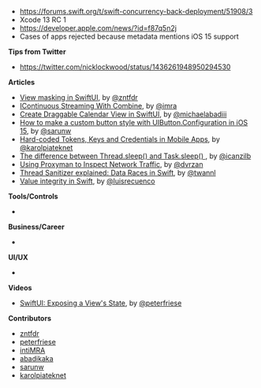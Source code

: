 - https://forums.swift.org/t/swift-concurrency-back-deployment/51908/3
- Xcode 13 RC 1
- https://developer.apple.com/news/?id=f87q5n2j
- Cases of apps rejected because metadata mentions iOS 15 support

**Tips from Twitter**

* https://twitter.com/nicklockwood/status/1436261948950294530

**Articles**

* [View masking in SwiftUI](https://www.fivestars.blog/articles/swiftui-masking/), by [@zntfdr](https://twitter.com/zntfdr)
* [IContinuous Streaming With Combine](https://www.linkedin.com/pulse/continuous-streaming-combine-inti-albuquerque/), by [@imra](https://twitter.com/imra17848920)
* [Create Draggable Calendar View in SwiftUI](https://michaelabadi.com/articles/create-calendar-view-swiftui/), by [@michaelabadiii](https://twitter.com/michaelabadiii)
* [How to make a custom button style with UIButton.Configuration in iOS 15](https://sarunw.com/posts/how-to-mark-custom-button-style-with-uibuttonconfiguration/), by [@sarunw](https://twitter.com/sarunw)
* [Hard-coded Tokens, Keys and Credentials in Mobile Apps](https://www.netguru.com/blog/hardcoded-keys-storage-mobile-app), by [@karolpiateknet](https://twitter.com/karolpiateknet)
* [The difference between Thread.sleep() and Task.sleep() ](https://trycombine.com/posts/thread-task-sleep/), by [@icanzilb](https://twitter.com/icanzilb)
* [Using Proxyman to Inspect Network Traffic](https://www.raywenderlich.com/25354003-using-proxyman-to-inspect-network-traffic), by [@dvrzan](https://twitter.com/dvrzan)
* [Thread Sanitizer explained: Data Races in Swift](https://www.avanderlee.com/swift/thread-sanitizer-data-races/), by [@twannl](https://www.twitter.com/twannl)
* [Value integrity in Swift](https://jobandtalent.engineering/value-integrity-in-swift-c5bf2b3f8340), by [@luisrecuenco](https://twitter.com/luisrecuenco)

**Tools/Controls**

* 

**Business/Career**

* 

**UI/UX**

* 

**Videos**
* [SwiftUI: Exposing a View's State](https://youtu.be/eYrirXFLuZ8), by [@peterfriese](https://twitter.com/peterfriese)

**Contributors**

* [zntfdr](https://github.com/zntfdr)
* [peterfriese](https://github.com/peterfriese)
* [intiMRA](https://github.com/intiMRA)
* [abadikaka](https://github.com/abadikaka)
* [sarunw](https://github.com/sarunw)
* [karolpiateknet](https://github.com/karolpiateknet)
